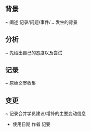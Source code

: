 ## 背景
~ 阐述 记录/问题/事件/... 发生的背景

## 分析
~ 先给出自己的态度以及尝试

## 记录
~ 原始文案收集

## 变更
~ 记录合并学员建议/增补的主要变动信息

- 使用日期 作者 记要
